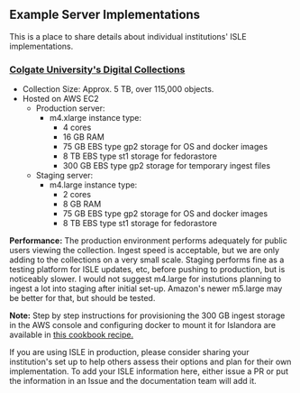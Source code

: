 ## Example Server Implementations

This is a place to share details about individual institutions' ISLE implementations.

### [Colgate University's Digital Collections](https://digitalcollections.colgate.edu)

- Collection Size: Approx. 5 TB, over 115,000 objects.
- Hosted on AWS EC2
    - Production server:
        - m4.xlarge instance type: 
            - 4 cores
            - 16 GB RAM
            - 75 GB EBS type gp2 storage for OS and docker images
            - 8 TB EBS type st1 storage for fedorastore
            - 300 GB EBS type gp2 storage for temporary ingest files
    - Staging server:
        - m4.large instance type:
            - 2 cores
            - 8 GB RAM
            - 75 GB EBS type gp2 storage for OS and docker images
            - 8 TB EBS type st1 storage for fedorastore

**Performance:** The production environment performs adequately for public users viewing the collection.  Ingest speed is acceptable, but we are only adding to the collections on a very small scale.  Staging performs fine as a testing platform for ISLE updates, etc, before pushing to production, but is noticeably slower.  I would not suggest m4.large for instutions planning to ingest a lot into staging after initial set-up.  Amazon's newer m5.large may be better for that, but should be tested.

**Note:** Step by step instructions for provisioning the 300 GB ingest storage in the AWS console and configuring docker to mount it for Islandora are available in [this cookbook recipe.](../cookbook-recipes/example-aws-configuration.md)


If you are using ISLE in production, please consider sharing your institution's set up to help others assess their options and plan for their own implementation.  To add your ISLE information here, either issue a PR or put the information in an Issue and the documentation team will add it.